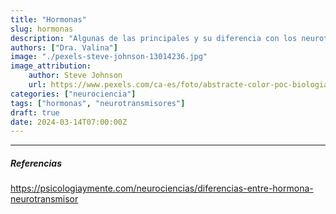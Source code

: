 ```yaml
---
title: "Hormonas"
slug: hormonas
description: "Algunas de las principales y su diferencia con los neurotransmisores."
authors: ["Dra. Valina"]
image: "./pexels-steve-johnson-13014236.jpg"
image_attribution:
    author: Steve Johnson
    url: https://www.pexels.com/ca-es/foto/abstracte-color-poc-biologia-13014236/
categories: ["neurociencia"]
tags: ["hormonas", "neurotransmisores"]
draft: true
date: 2024-03-14T07:00:00Z
---
```


---

##### Referencias

https://psicologiaymente.com/neurociencias/diferencias-entre-hormona-neurotransmisor

